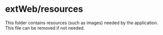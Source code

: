 # extWeb/resources

This folder contains resources (such as images) needed by the application. This file can
be removed if not needed.
